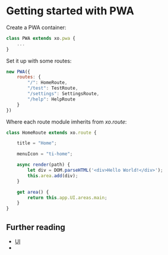 # Getting started with PWA

Create a PWA container:

```js
class PWA extends xo.pwa {
    ...
}
```

Set it up with some routes:
```js
new PWA({
    routes: {
        "/": HomeRoute,
        "/test": TestRoute,
        "/settings": SettingsRoute,
        "/help": HelpRoute
    }
})
```

Where each route module imherits from *xo.route*:

```js
class HomeRoute extends xo.route {

    title = "Home";

    menuIcon = "ti-home";

    async render(path) {
        let div = DOM.parseHTML('<div>Hello World!</div>');
        this.area.add(div);
    }

    get area() {
        return this.app.UI.areas.main;
    }
}
```

## Further reading

- [UI](./ui.md)
- 